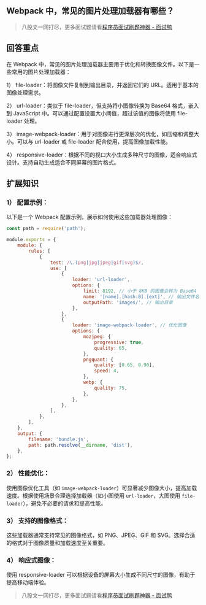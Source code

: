 ## Webpack 中，常见的图片处理加载器有哪些？
> 八股文一网打尽，更多面试题请看[程序员面试刷题神器 - 面试鸭](https://www.mianshiya.com/)

## 回答重点

在 Webpack 中，常见的图片处理加载器主要用于优化和转换图像文件。以下是一些常用的图片处理加载器：

1） file-loader：将图像文件复制到输出目录，并返回它们的 URL。适用于基本的图像处理需求。

2） url-loader：类似于 file-loader，但支持将小图像转换为 Base64 格式，嵌入到 JavaScript 中。可以通过配置设置大小阈值，超过该值的图像将使用 file-loader 处理。

3） image-webpack-loader：用于对图像进行更深层次的优化，如压缩和调整大小。可以与 url-loader 或 file-loader 配合使用，提高图像加载性能。

4） responsive-loader：根据不同的视口大小生成多种尺寸的图像，适合响应式设计。支持自动生成适合不同屏幕的图片格式。

## 扩展知识

### 1） 配置示例：
以下是一个 Webpack 配置示例，展示如何使用这些加载器处理图像：

```javascript
const path = require('path');

module.exports = {
    module: {
        rules: [
            {
                test: /\.(png|jpg|jpeg|gif|svg)$/,
                use: [
                    {
                        loader: 'url-loader',
                        options: {
                            limit: 8192, // 小于 8KB 的图像会转为 Base64
                            name: '[name].[hash:8].[ext]', // 输出文件名
                            outputPath: 'images/', // 输出目录
                        },
                    },
                    {
                        loader: 'image-webpack-loader', // 优化图像
                        options: {
                            mozjpeg: {
                                progressive: true,
                                quality: 65,
                            },
                            pngquant: {
                                quality: [0.65, 0.90],
                                speed: 4,
                            },
                            webp: {
                                quality: 75,
                            },
                        },
                    },
                ],
            },
        ],
    },
    output: {
        filename: 'bundle.js',
        path: path.resolve(__dirname, 'dist'),
    },
};
```

### 2） 性能优化：
  使用图像优化工具（如 `image-webpack-loader`）可显著减少图像大小，提高加载速度。根据使用场景合理选择加载器（如小图使用 `url-loader`，大图使用 `file-loader`），避免不必要的请求和提高性能。

### 3） 支持的图像格式：
  这些加载器通常支持常见的图像格式，如 PNG、JPEG、GIF 和 SVG。选择合适的格式对于图像质量和加载速度至关重要。

### 4） 响应式图像：
  使用 responsive-loader 可以根据设备的屏幕大小生成不同尺寸的图像，有助于提高移动端体验。



> 八股文一网打尽，更多面试题请看[程序员面试刷题神器 - 面试鸭](https://www.mianshiya.com/)